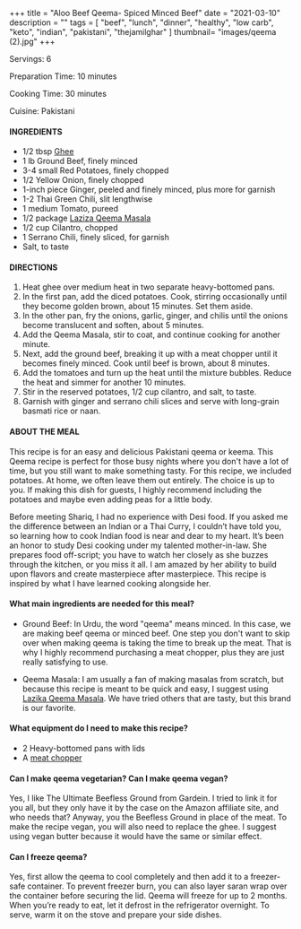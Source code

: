 +++
title = "Aloo Beef Qeema- Spiced Minced Beef"
date = "2021-03-10"
description = ""
tags = [
    "beef",
    "lunch",
    "dinner",
    "healthy",
    "low carb", 
    "keto", 
    "indian",
    "pakistani",
    "thejamilghar"
]
thumbnail= "images/qeema (2).jpg"
+++

Servings: 6 <!--more-->

Preparation Time: 10 minutes 

Cooking Time: 30 minutes 

Cuisine: Pakistani

#### INGREDIENTS 

* 1/2 tbsp [Ghee](https://amzn.to/2ZkJkrW) 
* 1 lb Ground Beef, finely minced 
* 3-4 small Red Potatoes, finely chopped 
* 1/2 Yellow Onion, finely chopped 
* 1-inch piece Ginger, peeled and finely minced, plus more for garnish
* 1-2 Thai Green Chili, slit lengthwise 
* 1 medium Tomato, pureed 
* 1/2 package [Laziza Qeema Masala](https://amzn.to/3b4Y4B0)
* 1/2 cup Cilantro, chopped
* 1 Serrano Chili, finely sliced, for garnish
* Salt, to taste 

#### DIRECTIONS 

1. Heat ghee over medium heat in two separate heavy-bottomed pans.  
2. In the first pan, add the diced potatoes. Cook, stirring occasionally until they become golden brown, about 15 minutes. Set them aside.
3. In the other pan, fry the onions, garlic, ginger, and chilis until the onions become translucent and soften, about 5 minutes. 
4. Add the Qeema Masala, stir to coat, and continue cooking for another minute.
5. Next, add the ground beef, breaking it up with a meat chopper until it becomes finely minced. Cook until beef is brown, about 8 minutes. 
6. Add the tomatoes and turn up the heat until the mixture bubbles. Reduce the heat and simmer for another 10 minutes. 
7. Stir in the reserved potatoes, 1/2 cup cilantro, and salt, to taste. 
8. Garnish with ginger and serrano chili slices and serve with long-grain basmati rice or naan. 

#### ABOUT THE MEAL 

This recipe is for an easy and delicious Pakistani qeema or keema. This Qeema recipe is perfect for those busy nights where you don't have a lot of time, but you still want to make something tasty. For this recipe, we included potatoes. At home, we often leave them out entirely. The choice is up to you. If making this dish for guests, I highly recommend including the potatoes and maybe even adding peas for a little body. 

Before meeting Shariq, I had no experience with Desi food. If you asked me the difference between an Indian or a Thai Curry, I couldn’t have told you, so learning how to cook Indian food is near and dear to my heart. It’s been an honor to study Desi cooking under my talented mother-in-law. She prepares food off-script; you have to watch her closely as she buzzes through the kitchen, or you miss it all. I am amazed by her ability to build upon flavors and create masterpiece after masterpiece. This recipe is inspired by what I have learned cooking alongside her.

#### What main ingredients are needed for this meal? 

* Ground Beef: In Urdu, the word "qeema" means minced. In this case, we are making beef qeema or minced beef. One step you don't want to skip over when making qeema is taking the time to break up the meat. That is why I highly recommend purchasing a meat chopper, plus they are just really satisfying to use.

* Qeema Masala: I am usually a fan of making masalas from scratch, but because this recipe is meant to be quick and easy, I suggest using [Lazika Qeema Masala](https://amzn.to/2Ohfras). We have tried others that are tasty, but this brand is our favorite. 

#### What equipment do I need to make this recipe?

* 2 Heavy-bottomed pans with lids 
* A [meat chopper](https://amzn.to/2OoDZhv)

#### Can I make qeema vegetarian? Can I make qeema vegan?

Yes, I like The Ultimate Beefless Ground from Gardein. I tried to link it for you all, but they only have it by the case on the Amazon affiliate site, and who needs that? Anyway, you the Beefless Ground in place of the meat. To make the recipe vegan, you will also need to replace the ghee. I suggest using vegan butter because it would have the same or similar effect. 

#### Can I freeze qeema?

Yes, first allow the qeema to cool completely and then add it to a freezer-safe container. To prevent freezer burn, you can also layer saran wrap over the container before securing the lid. Qeema will freeze for up to 2 months. When you’re ready to eat, let it defrost in the refrigerator overnight. To serve, warm it on the stove and prepare your side dishes.
